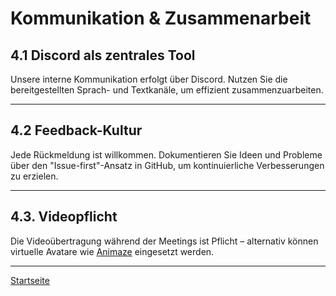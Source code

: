 # Kommunikation & Zusammenarbeit

## 4.1 Discord als zentrales Tool  

Unsere interne Kommunikation erfolgt über Discord. Nutzen Sie die bereitgestellten Sprach- und Textkanäle, um effizient zusammenzuarbeiten.

---

## 4.2 Feedback-Kultur

Jede Rückmeldung ist willkommen. Dokumentieren Sie Ideen und Probleme über den "Issue-first"-Ansatz in GitHub, um kontinuierliche Verbesserungen zu erzielen.

---

## 4.3. Videopflicht

Die Videoübertragung während der Meetings ist Pflicht – alternativ können virtuelle Avatare wie [Animaze](https://www.animaze.us) eingesetzt werden.

---

[Startseite](../../README.md)
